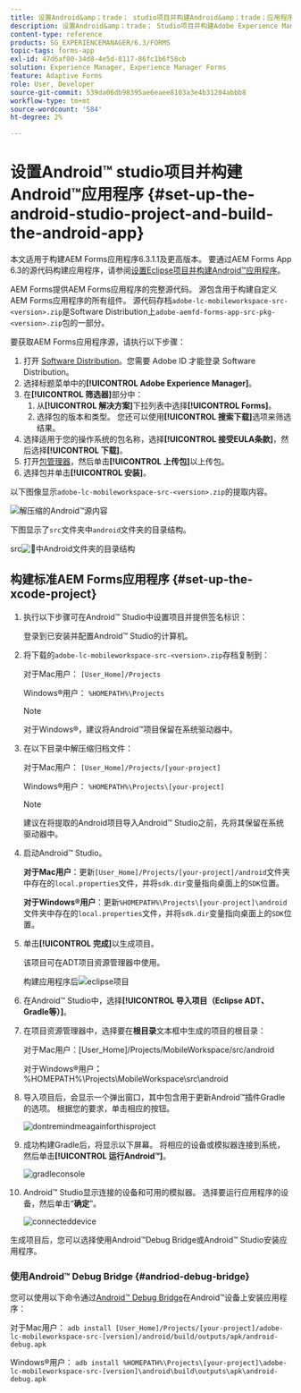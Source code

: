 ```yaml
---
title: 设置Android&amp；trade； studio项目并构建Android&amp；trade；应用程序
description: 设置Android&amp；trade； Studio项目并构建Adobe Experience Manager (AEM) Forms应用程序安装程序的步骤
content-type: reference
products: SG_EXPERIENCEMANAGER/6.3/FORMS
topic-tags: forms-app
exl-id: 47d6af00-34d8-4e5d-8117-86fc1b6f58cb
solution: Experience Manager, Experience Manager Forms
feature: Adaptive Forms
role: User, Developer
source-git-commit: 539da06db98395ae6eaee8103a3e4b31204abbb8
workflow-type: tm+mt
source-wordcount: '584'
ht-degree: 2%

---
```


# 设置Android™ studio项目并构建Android™应用程序 {#set-up-the-android-studio-project-and-build-the-android-app}

本文适用于构建AEM Forms应用程序6.3.1.1及更高版本。 要通过AEM Forms App 6.3的源代码构建应用程序，请参阅[设置Eclipse项目并构建Android™应用程序](/help/forms/using/setup-eclipse-project-build-installer.md)。

AEM Forms提供AEM Forms应用程序的完整源代码。 源包含用于构建自定义AEM Forms应用程序的所有组件。 源代码存档`adobe-lc-mobileworkspace-src-<version>.zip`是Software Distribution上`adobe-aemfd-forms-app-src-pkg-<version>.zip`包的一部分。

要获取AEM Forms应用程序源，请执行以下步骤：

1. 打开 [Software Distribution](https://experience.adobe.com/downloads)。您需要 Adobe ID 才能登录 Software Distribution。
1. 选择标题菜单中的&#x200B;**[!UICONTROL Adobe Experience Manager]**。
1. 在&#x200B;**[!UICONTROL 筛选器]**&#x200B;部分中：
   1. 从&#x200B;**[!UICONTROL 解决方案]**&#x200B;下拉列表中选择&#x200B;**[!UICONTROL Forms]**。
   2. 选择包的版本和类型。 您还可以使用&#x200B;**[!UICONTROL 搜索下载]**&#x200B;选项来筛选结果。
1. 选择适用于您的操作系统的包名称，选择&#x200B;**[!UICONTROL 接受EULA条款]**，然后选择&#x200B;**[!UICONTROL 下载]**。
1. 打开[包管理器](https://experienceleague.adobe.com/docs/experience-manager-65/administering/contentmanagement/package-manager.html)，然后单击&#x200B;**[!UICONTROL 上传包]**&#x200B;以上传包。
1. 选择包并单击&#x200B;**[!UICONTROL 安装]**。

以下图像显示`adobe-lc-mobileworkspace-src-<version>.zip`的提取内容。

![解压缩的Android™源内容](assets/mws-content-1.png)

下图显示了`src`文件夹中`android`文件夹的目录结构。

src![&#128279;](assets/android-folder.png)中Android文件夹的目录结构

## 构建标准AEM Forms应用程序 {#set-up-the-xcode-project}

1. 执行以下步骤可在Android™ Studio中设置项目并提供签名标识：

   登录到已安装并配置Android™ Studio的计算机。

1. 将下载的`adobe-lc-mobileworkspace-src-<version>.zip`存档复制到：

   对于Mac用户&#x200B;**&#x200B;**： `[User_Home]/Projects`

   Windows®用户&#x200B;**&#x200B;**： `%HOMEPATH%\Projects`

   >[!NOTE]
   >
   >对于Windows®，建议将Android™项目保留在系统驱动器中。

1. 在以下目录中解压缩归档文件：

   对于Mac用户&#x200B;**&#x200B;**： `[User_Home]/Projects/[your-project]`

   Windows®用户&#x200B;**&#x200B;**： `%HOMEPATH%\Projects\[your-project]`

   >[!NOTE]
   >
   >建议在将提取的Android项目导入Android™ Studio之前，先将其保留在系统驱动器中。

1. 启动Android™ Studio。

   **对于Mac用户**：更新`[User_Home]/Projects/[your-project]/android`文件夹中存在的`local.properties`文件，并将`sdk.dir`变量指向桌面上的`SDK`位置。

   **对于Windows®用户**：更新`%HOMEPATH%\Projects\[your-project]\android`文件夹中存在的`local.properties`文件，并将`sdk.dir`变量指向桌面上的`SDK`位置。

1. 单击&#x200B;**[!UICONTROL 完成]**&#x200B;以生成项目。

   该项目可在ADT项目资源管理器中使用。

   构建应用程序后![eclipse项目](assets/eclipsebuildmws.png)

1. 在Android™ Studio中，选择&#x200B;**[!UICONTROL 导入项目（Eclipse ADT、Gradle等）]**。
1. 在项目资源管理器中，选择要在&#x200B;**根目录**&#x200B;文本框中生成的项目的根目录：

   对于Mac用户：**&#x200B;**&#x200B;[User_Home]/Projects/MobileWorkspace/src/android

   对于Windows®用户&#x200B;**：** %HOMEPATH%\Projects\MobileWorkspace\src\android

1. 导入项目后，会显示一个弹出窗口，其中包含用于更新Android™插件Gradle的选项。 根据您的要求，单击相应的按钮。

   ![dontremindmeagainforthisproject](assets/dontremindmeagainforthisproject.png)

1. 成功构建Gradle后，将显示以下屏幕。 将相应的设备或模拟器连接到系统，然后单击&#x200B;**[!UICONTROL 运行Android™]**。

   ![gradleconsole](assets/gradleconsole.png)

1. Android™ Studio显示连接的设备和可用的模拟器。 选择要运行应用程序的设备，然后单击“**确定**”。

   ![connecteddevice](assets/connecteddevice.png)

生成项目后，您可以选择使用Android™Debug Bridge或Android™ Studio安装应用程序。

### 使用Android™ Debug Bridge {#andriod-debug-bridge}

您可以使用以下命令通过[Android™ Debug Bridge](https://developer.android.com/tools/adb)在Android™设备上安装应用程序：

对于Mac用户&#x200B;**&#x200B;**： `adb install [User_Home]/Projects/[your-project]/adobe-lc-mobileworkspace-src-[version]/android/build/outputs/apk/android-debug.apk`

Windows®用户&#x200B;**&#x200B;**： `adb install %HOMEPATH%\Projects\[your-project]\adobe-lc-mobileworkspace-src-[version]\android\build\outputs\apk\android-debug.apk`
